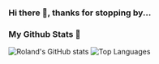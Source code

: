 ### Hi there 👋, thanks for stopping by...

### My Github Stats 🌱

![Roland's GitHub stats](https://github-readme-stats.vercel.app/api?username=Roland-Sankara&show_icons=true&theme=highcontrast)
![Top Languages](https://github-readme-stats.vercel.app/api/top-langs/?username=Roland-Sankara)

<!--
**Roland-Sankara/Roland-Sankara** is a ✨ _special_ ✨ repository because its `README.md` (this file) appears on your GitHub profile.

Here are some ideas to get you started:

- 🔭 I’m currently working on ...
- 🌱 I’m currently learning ...
- 👯 I’m looking to collaborate on ...
- 🤔 I’m looking for help with ...
- 💬 Ask me about ...
- 📫 How to reach me: ...
- 😄 Pronouns: ...
- ⚡ Fun fact: ...
-->

